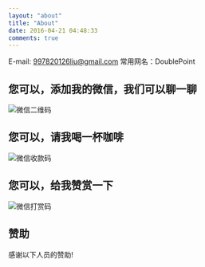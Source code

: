 ```yaml
---
layout: "about"
title: "About"
date: 2016-04-21 04:48:33
comments: true
---
```


E-mail: 997820126liu@gmail.com
常用网名：DoublePoint

## 您可以，添加我的微信，我们可以聊一聊
![微信二维码](QR_code.png)
## 您可以，请我喝一杯咖啡
![微信收款码](shoukuan.png)
## 您可以，给我赞赏一下
![微信打赏码](shoukuan.png)
## 赞助
感谢以下人员的赞助!

